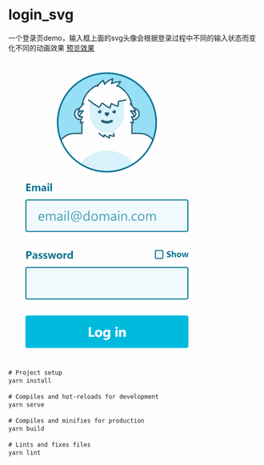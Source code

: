 # login_svg

一个登录页demo，输入框上面的svg头像会根据登录过程中不同的输入状态而变化不同的动画效果
[预览效果](https://icharlesz.github.io/login_svg/dist/index.html)

![demo](https://raw.githubusercontent.com/iCharlesZ/FigureBed/master/img/login_svg/demo.gif)

```
# Project setup
yarn install

# Compiles and hot-reloads for development
yarn serve

# Compiles and minifies for production
yarn build

# Lints and fixes files
yarn lint
```

